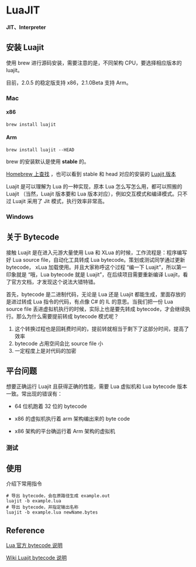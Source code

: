 # LuaJIT

**JIT、Interpreter**

## 安装 Luajit 

使用 brew 进行源码安装，需要注意的是，不同架构 CPU，要选择相应版本的 luajit。

目前，2.0.5 的稳定版支持 x86，2.1.0Beta 支持 Arm。

### Mac

#### x86

```shell
brew install luajit
```

#### Arm

```shell
brew install luajit --HEAD
```

brew 的安装默认是使用 **stable** 的。

[Homebrew 上查找](https://formulae.brew.sh/formula/git#default) ，也可以看到 stable 和 head 对应的安装的 [Luajit 版本](https://luajit.org/download.html)

Luajit 是可以理解为 Lua 的一种实现，原本 Lua 怎么写怎么用，都可以照搬的 Luajit （当然，Luajit 版本要和 Lua 版本对应），例如交互模式和编译模式。只不过 Luajit 采用了 Jit 模式，执行效率非常高。

### Windows



## 关于 Bytecode

接触 Luajit 是在进入元游大量使用 Lua 和 XLua 的时候，工作流程是：程序编写好 Lua source file，自动化工具转成 Lua bytecode。策划或测试同学通过更新 bytecode， xLua 加载使用。并且大家称呼这个过程 “编一下 Luajit”，所以第一印象就是 “哦，Lua bytecode 就是 Luajit”，在后续项目需要重新编译 Luajit，看了官方文档，才发现这个说法大错特错。

首先，bytecode 是二进制代码，无论是 Lua 还是 Luajit 都能生成，里面存放的是进过转成 Lua 指令的代码，有点像 C# 的 IL 的意思。当我们把一份 Lua source file 丢进虚拟机执行的时候，实际上也是要先转成 bytecode，才会继续执行。那么为什么需要提前转成 bytecode 模式呢？

1. 这个转换过程也是回耗费时间的，提前转就相当于剩下了这部分时间，提高了效率
2. bytecode 占用空间会比 source file 小
3. 一定程度上是对代码的加密

## 平台问题

想要正确运行 Luajit 且获得正确的性能，需要 Lua 虚拟机和 Lua bytecode 版本一致。常出现的错误有：

* 64 位机跑着 32 位的 bytecode

* x86 的虚拟机执行着 arm 架构编出来的 byte code
* x86 架构的平台确运行着 Arm 架构的虚拟机

### 测试

## 使用

介绍下常用指令

```shell
# 导出 bytecode，会在原路径生成 example.out
luajit -b example.lua
# 导出 bytecode，并指定输出名称
luajit -b example.lua newName.bytes
```



## Reference

[Lua 官方 bytecode 说明](https://www.lua.org/manual/3.2/luac.html)

[Wiki Luajit bytecode 说明](http://wiki.luajit.org/Bytecode-2.0)

